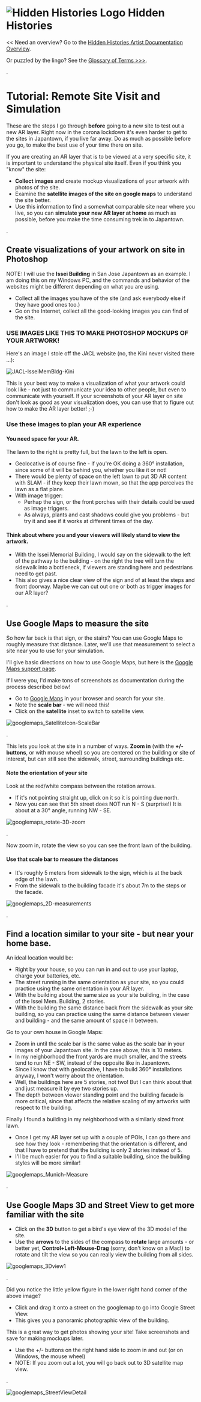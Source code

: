 
# ![Hidden Histories Logo](/images/hiddenhistories-logo.png) Hidden Histories 
<< Need an overview? Go to the [Hidden Histories Artist Documentation Overview](http://hiddenhistoriesjtown.org/documentation).

Or puzzled by the lingo? See the [Glossary of Terms >>>](https://github.com/Hidden-Histories/Public-Resources/blob/master/documentation/ARpoiseGlossary.md#-hidden-histories-artists).

.

# Tutorial: Remote Site Visit and Simulation

These are the steps I go through **before** going to a new site to test out a new AR layer. Right now in the corona lockdown it's even harder to get to the sites in Japantown, if you live far away. Do as much as possible before you go, to make the best use of your time there on site.

If you are creating an AR layer that is to be viewed at a very specific site, it is important to understand the physical site itself. Even if you think you "know" the site:
- **Collect images** and create mockup visualizations of your artwork with photos of the site. 
- Examine the **satellite images of the site on google maps** to understand the site better.
- Use this information to find a somewhat comparable site near where you live, so you can **simulate your new AR layer at home** as much as possible, before you make the time consuming trek in to Japantown.

.

## Create visualizations of your artwork on site in Photoshop

NOTE: I will use the **Issei Building** in San Jose Japantown as an example. I am doing this on my Windows PC, and the commands and behavior of the websites might be different depending on what you are using.

- Collect all the images you have of the site (and ask everybody else if they have good ones too.)
- Go on the Internet, collect all the good-looking images you can find of the site.

### USE IMAGES LIKE THIS TO MAKE PHOTOSHOP MOCKUPS OF YOUR ARTWORK!

Here's an image I stole off the JACL website (no, the Kini never visited there ...):

![JACL-IsseiMemBldg-Kini](images/JACL-IsseiMemBldg-Kini.png)

This is your best way to make a visualization of what your artwork could look like - not just to communicate your idea to other people, but even to communicate with yourself. If your screenshots of your AR layer on site don't look as good as your visualization does, you can use that to figure out how to make the AR layer better! ;-)

### Use these images to plan your AR experience

#### You need space for your AR. 

The lawn to the right is pretty full, but the lawn to the left is open.
- Geolocative is of course fine - if you're OK doing a 360° installation, since some of it will be behind you, whether you like it or not!
- There would be plenty of space on the left lawn to put 3D AR content with SLAM - if they keep their lawn mown, so that the app perceives the lawn as a flat plane.
- With image trigger:
  - Perhap the sign, or the front porches with their details could be used as image triggers. 
  - As always, plants and cast shadows could give you problems - but try it and see if it works at different times of the day.


#### Think about where you and your viewers will likely stand to view the artwork.
- With the Issei Memorial Building, I would say on the sidewalk to the left of the pathway to the building - on the right the tree will turn the sidewalk into a bottleneck, if viewers are standing here and pedestrians need to get past.
- This also gives a nice clear view of the sign and of at least the steps and front doorway. Maybe we can cut out one or both as trigger images for our AR layer?

.
## Use Google Maps to measure the site

So how far back is that sign, or the stairs? You can use Google Maps to roughly measure that distance. Later, we'll use that measurement to select a site near you to use for your simulation.

I'll give basic directions on how to use Google Maps, but here is the [Google Maps support page](https://support.google.com/maps/answer/144349).

If I were you, I'd make tons of screenshots as documentation during the process described below!

- Go to [Google Maps](https://www.google.com/maps) in your browser and search for your site.
- Note the **scale bar** - we will need this!
- Click on the **satellite** inset to switch to satellite view.

![googlemaps_SatelliteIcon-ScaleBar](images/googlemaps_SatelliteIcon-ScaleBar.png)

.

This lets you look at the site in a number of ways. **Zoom in** (with the **+/- buttons**, or with mouse wheel) so you are centered on the building or site of interest, but can still see the sidewalk, street, surrounding buildings etc. 

#### Note the orientation of your site

Look at the red/white compass between the rotation arrows. 
- If it's not pointing straight up, click on it so it is pointing due north.
- Now you can see that 5th street does NOT run N - S (surprise!) It is about at a 30° angle, running NW - SE.

![googlemaps_rotate-3D-zoom](images/googlemaps_rotate-3D-zoom.png)

.

Now zoom in, rotate the view so you can see the front lawn of the building.

#### Use that scale bar to measure the distances

- It's roughly 5 meters from sidewalk to the sign, which is at the back edge of the lawn.
- From the sidewalk to the building facade it's about 7m to the steps or the facade.

![googlemaps_2D-measurements](images/googlemaps_2D-measurements.png)

.
## Find a location similar to your site - but near your home base.

An ideal location would be:
- Right by your house, so you can run in and out to use your laptop, charge your batteries, etc.
- The street running in the same orientation as your site, so you could practice using the same orientation in your AR layer.
- With the building about the same size as your site building, in the case of the Issei Mem. Building, 2 stories.
- With the building the same distance back from the sidewalk as your site building, so you can practice using the same distance between viewer and building - and the same amount of space in between.

Go to your own house in Google Maps:
- Zoom in until the scale bar is the same value as the scale bar in your images of your Japantown site. In the case above, this is 10 meters.
- In my neighborhood the front yards are much smaller, and the streets tend to run NE - SW, instead of the opposite like in Japantown.
- Since I know that with geolocative, I have to build 360° installations anyway, I won't worry about the orientation.
- Well, the buildings here are 5 stories, not two! But I can think about that and just measure it by eye two stories up.
- The depth between viewer standing point and the building facade is more critical, since that affects the relative scaling of my artworks with respect to the building.

Finally I found a building in my neighborhood with a similarly sized front lawn.
- Once I get my AR layer set up with a couple of POIs, I can go there and see how they look - remembering that the orientation is different, and that I have to pretend that the building is only 2 stories instead of 5.
- I'll be much easier for you to find a suitable building, since the building styles will be more similar!

![googlemaps_Munich-Measure](images/googlemaps_Munich-Measure.png)

.

## Use Google Maps 3D and Street View to get more familiar with the site

- Click on the **3D** button to get a bird's eye view of the 3D model of the site.
- Use the **arrows** to the sides of the compass to **rotate** large amounts - or better yet, **Control+Left-Mouse-Drag** (sorry, don't know on a Mac!) to rotate and tilt the view so you can really view the building from all sides.

![googlemaps_3Dview1](images/googlemaps_3Dview1.png)

.

Did you notice the little yellow figure in the lower right hand corner of the above image?
- Click and drag it onto a street on the googlemap to go into Google Street View.
- This gives you a panoramic photographic view of the building.

This is a great way to get photos showing your site! Take screenshots and save for making mockups later.

- Use the +/- buttons on the right hand side to zoom in and out (or on Windows, the mouse wheel)
- NOTE: If you zoom out a lot, you will go back out to 3D satellite map view.

.

![googlemaps_StreetViewDetail](images/googlemaps_StreetViewDetail.png)


